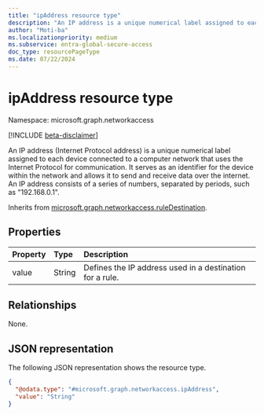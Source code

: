 ```yaml
---
title: "ipAddress resource type"
description: "An IP address is a unique numerical label assigned to each device connected to a computer network that uses the Internet Protocol for communication."
author: "Moti-ba"
ms.localizationpriority: medium
ms.subservice: entra-global-secure-access
doc_type: resourcePageType
ms.date: 07/22/2024
---
```


# ipAddress resource type

Namespace: microsoft.graph.networkaccess

[!INCLUDE [beta-disclaimer](../../includes/beta-disclaimer.md)]

An IP address (Internet Protocol address) is a unique numerical label assigned to each device connected to a computer network that uses the Internet Protocol for communication. It serves as an identifier for the device within the network and allows it to send and receive data over the internet. An IP address consists of a series of numbers, separated by periods, such as "192.168.0.1".

Inherits from [microsoft.graph.networkaccess.ruleDestination](../resources/networkaccess-ruledestination.md).

## Properties
|Property|Type|Description|
|:---|:---|:---|
|value|String|Defines the IP address used in a destination for a rule.|

## Relationships
None.

## JSON representation
The following JSON representation shows the resource type.
<!-- {
  "blockType": "resource",
  "@odata.type": "microsoft.graph.networkaccess.ipAddress"
}
-->
``` json
{
  "@odata.type": "#microsoft.graph.networkaccess.ipAddress",
  "value": "String"
}
```

